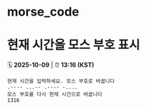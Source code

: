 # morse_code
# 현재 시간을 모스 부호 표시
<!-- MORSE_TIME_START -->
🗓️ **2025-10-09** | ⏰ **13:16 (KST)**

```
현재 시간을 입력하세요. 모스 부호로 바꿉니다
.---- ...-- .---- -....
모스 부호를 다시 현재 시간으로 바꿉니다
1316
```
<!-- MORSE_TIME_END -->
